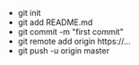- git init
- git add README.md
- git commit -m "first commit"
- git remote add origin https://...
- git push -u origin master